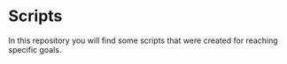 # Scripts

In this repository you will find some scripts that were created for reaching specific goals.